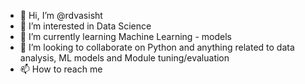 - 👋 Hi, I’m @rdvasisht
- 👀 I’m interested in Data Science
- 🌱 I’m currently learning Machine Learning - models
- 💞️ I’m looking to collaborate on Python and anything related to data analysis, ML models and Module tuning/evaluation
- 📫 How to reach me 


<!---
rdvasisht/rdvasisht is a ✨ special ✨ repository because its `README.md` (this file) appears on your GitHub profile.
You can click the Preview link to take a look at your changes.
--->
